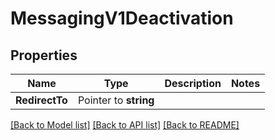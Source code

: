# MessagingV1Deactivation

## Properties

Name | Type | Description | Notes
------------ | ------------- | ------------- | -------------
**RedirectTo** | Pointer to **string** |  |

[[Back to Model list]](../README.md#documentation-for-models) [[Back to API list]](../README.md#documentation-for-api-endpoints) [[Back to README]](../README.md)


